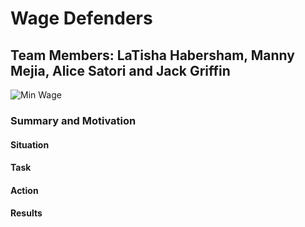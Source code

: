 # Wage Defenders

## Team Members: LaTisha Habersham, Manny Mejia, Alice Satori and Jack Griffin

![Min Wage](https://media.giphy.com/media/McTlbb1oyHvHm2ToXp/giphy.gif)

### Summary and Motivation

#### Situation

#### Task

#### Action

#### Results

